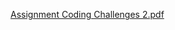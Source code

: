 [Assignment Coding Challenges 2.pdf](https://github.com/Bino26/PW-JS/files/11130875/Assignment.Coding.Challenges.2.pdf)
